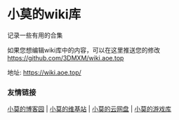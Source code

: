 # 小莫的wiki库

记录一些有用的合集

如果您想编辑wiki库中的内容，可以在这里推送您的修改 https://github.com/3DMXM/wiki.aoe.top

地址: https://wiki.aoe.top/

### 友情链接


[小莫的博客园](https://www.aoe.top) |
[小莫的维基站](https://wiki.aoe.top) |
[小莫的云网盘](https://pan.aoe.top) |
[小莫的游戏库](https://game.aoe.top)